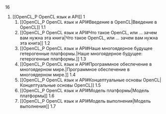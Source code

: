 16
1. [[OpenCL_P OpenCL язык и API]] 1
	1. [[OpenCL_P OpenCL язык и API#Введение в OpenCL|Введение в OpenCL]] 1.1
	2. [[OpenCL_P OpenCL язык и API#Что такое OpenCL, или ... зачем вам нужна эта книга|Что такое OpenCL, или ... зачем вам нужна эта книга]] 1.2
	3. [[OpenCL_P OpenCL язык и API#Наше многоядерное будущее гетерогенные платформы.|Наше многоядерное будущее: гетерогенные платформы.]] 1.3
	4. [[OpenCL_P OpenCL язык и API#Программное обеспечение в многоядерном мире.|Программное обеспечение в многоядерном мире.]] 1.4
	5. [[OpenCL_P OpenCL язык и API#Концептуальные основы OpenCL|Концептуальные основы OpenCL]] 1.5
	6. [[OpenCL_P OpenCL язык и API#Модель платформы|Модель платформы]] 1.6
	7. [[OpenCL_P OpenCL язык и API#Модель выполнения|Модель выполнения]] 1.7















